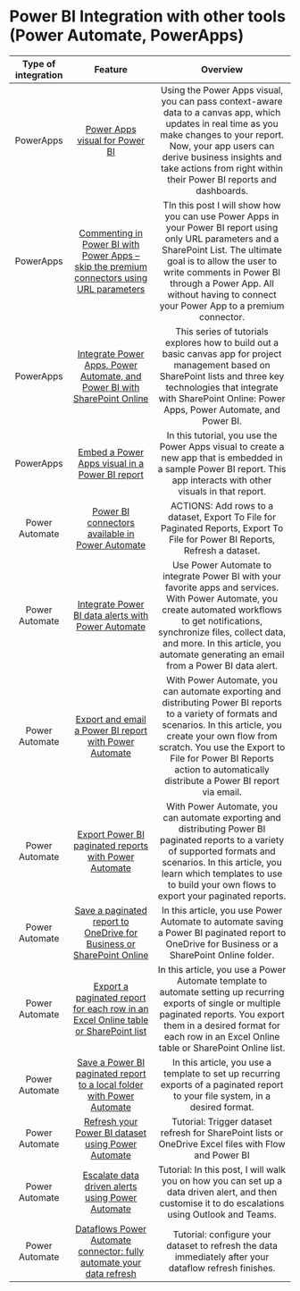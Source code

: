 # Power BI Integration with other tools (Power Automate, PowerApps)

| Type of integration | Feature | Overview | 
|:------:|:------:|:---------:|
| PowerApps |[Power Apps visual for Power BI](https://docs.microsoft.com/en-us/powerapps/maker/canvas-apps/powerapps-custom-visual)|Using the Power Apps visual, you can pass context-aware data to a canvas app, which updates in real time as you make changes to your report. Now, your app users can derive business insights and take actions from right within their Power BI reports and dashboards.|
| PowerApps |[Commenting in Power BI with Power Apps – skip the premium connectors using URL parameters](https://www.datapears.com/post/commenting-in-power-bi-with-power-apps-skip-the-premium-connectors-using-url-parameters)| TIn this post I will show how you can use Power Apps in your Power BI report using only URL parameters and a SharePoint List.  The ultimate goal is to allow the user to write comments in Power BI through a Power App. All without having to connect your Power App to a premium connector. |
| PowerApps |[Integrate Power Apps, Power Automate, and Power BI with SharePoint Online](https://docs.microsoft.com/en-us/powerapps/maker/canvas-apps/sharepoint-scenario-intro)| This series of tutorials explores how to build out a basic canvas app for project management based on SharePoint lists and three key technologies that integrate with SharePoint Online: Power Apps, Power Automate, and Power BI. |
| PowerApps |[Embed a Power Apps visual in a Power BI report](https://docs.microsoft.com/en-us/power-bi/visuals/power-bi-visualization-powerapp)| In this tutorial, you use the Power Apps visual to create a new app that is embedded in a sample Power BI report. This app interacts with other visuals in that report. |
| Power Automate |[Power BI connectors available in Power Automate](https://docs.microsoft.com/en-us/connectors/powerbi/#export-to-file-for-power-bi-reports)| ACTIONS: Add rows to a dataset, Export To File for Paginated Reports, Export To File for Power BI Reports, Refresh a dataset. |
| Power Automate |[Integrate Power BI data alerts with Power Automate](https://docs.microsoft.com/en-us/power-bi/collaborate-share/service-flow-integration)| Use Power Automate to integrate Power BI with your favorite apps and services. With Power Automate, you create automated workflows to get notifications, synchronize files, collect data, and more. In this article, you automate generating an email from a Power BI data alert. |
| Power Automate |[Export and email a Power BI report with Power Automate](https://docs.microsoft.com/en-us/power-bi/collaborate-share/service-automate-power-bi-report-export)| With Power Automate, you can automate exporting and distributing Power BI reports to a variety of formats and scenarios. In this article, you create your own flow from scratch. You use the Export to File for Power BI Reports action to automatically distribute a Power BI report via email. |
| Power Automate |[Export Power BI paginated reports with Power Automate](https://docs.microsoft.com/en-us/power-bi/collaborate-share/service-automate-paginated-integration)| With Power Automate, you can automate exporting and distributing Power BI paginated reports to a variety of supported formats and scenarios. In this article, you learn which templates to use to build your own flows to export your paginated reports. |
| Power Automate |[Save a paginated report to OneDrive for Business or SharePoint Online](https://docs.microsoft.com/en-us/power-bi/collaborate-share/service-automate-paginated-onedrive-sharepoint)| In this article, you use Power Automate to automate saving a Power BI paginated report to OneDrive for Business or a SharePoint Online folder. |
| Power Automate |[Export a paginated report for each row in an Excel Online table or SharePoint list](https://docs.microsoft.com/en-us/power-bi/collaborate-share/service-automate-paginated-excel-sharepoint-list)| In this article, you use a Power Automate template to automate setting up recurring exports of single or multiple paginated reports. You export them in a desired format for each row in an Excel Online table or SharePoint Online list. |
| Power Automate |[Save a Power BI paginated report to a local folder with Power Automate](https://docs.microsoft.com/en-us/power-bi/collaborate-share/service-automate-paginated-local-file)| In this article, you use a template to set up recurring exports of a paginated report to your file system, in a desired format.|
| Power Automate |[Refresh your Power BI dataset using Power Automate](https://powerbi.microsoft.com/en-us/blog/refresh-your-power-bi-dataset-using-microsoft-flow/)| Tutorial: Trigger dataset refresh for SharePoint lists or OneDrive Excel files with Flow and Power BI|
| Power Automate |[Escalate data driven alerts using Power Automate](https://www.datapears.com/post/escalate-data-driven-alerts-in-power-bi-using-power-automate)| Tutorial: In this post, I will walk you on how you can set up a data driven alert, and then customise it to do escalations using Outlook and Teams.|
| Power Automate |[Dataflows Power Automate connector: fully automate your data refresh](https://www.datapears.com/post/dataflows-power-automate-connector-fully-automate-your-data-refresh)| Tutorial: configure your dataset to refresh the data immediately after your dataflow refresh finishes. |

